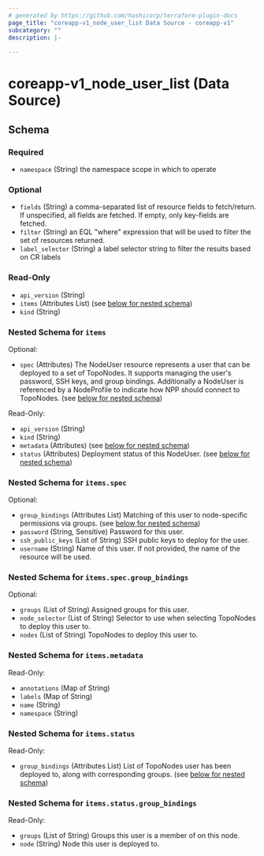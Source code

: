 ```yaml
---
# generated by https://github.com/hashicorp/terraform-plugin-docs
page_title: "coreapp-v1_node_user_list Data Source - coreapp-v1"
subcategory: ""
description: |-
  
---
```


# coreapp-v1_node_user_list (Data Source)





<!-- schema generated by tfplugindocs -->
## Schema

### Required

- `namespace` (String) the namespace scope in which to operate

### Optional

- `fields` (String) a comma-separated list of resource fields to fetch/return.  If unspecified, all fields are fetched.  If empty, only key-fields are fetched.
- `filter` (String) an EQL "where" expression that will be used to filter the set of resources returned.
- `label_selector` (String) a label selector string to filter the results based on CR labels

### Read-Only

- `api_version` (String)
- `items` (Attributes List) (see [below for nested schema](#nestedatt--items))
- `kind` (String)

<a id="nestedatt--items"></a>
### Nested Schema for `items`

Optional:

- `spec` (Attributes) The NodeUser resource represents a user that can be deployed to a set of TopoNodes. It supports managing the user's password, SSH keys, and group bindings.
Additionally a NodeUser is referenced by a NodeProfile to indicate how NPP should connect to TopoNodes. (see [below for nested schema](#nestedatt--items--spec))

Read-Only:

- `api_version` (String)
- `kind` (String)
- `metadata` (Attributes) (see [below for nested schema](#nestedatt--items--metadata))
- `status` (Attributes) Deployment status of this NodeUser. (see [below for nested schema](#nestedatt--items--status))

<a id="nestedatt--items--spec"></a>
### Nested Schema for `items.spec`

Optional:

- `group_bindings` (Attributes List) Matching of this user to node-specific permissions via groups. (see [below for nested schema](#nestedatt--items--spec--group_bindings))
- `password` (String, Sensitive) Password for this user.
- `ssh_public_keys` (List of String) SSH public keys to deploy for the user.
- `username` (String) Name of this user. If not provided, the name of the resource will be used.

<a id="nestedatt--items--spec--group_bindings"></a>
### Nested Schema for `items.spec.group_bindings`

Optional:

- `groups` (List of String) Assigned groups for this user.
- `node_selector` (List of String) Selector to use when selecting TopoNodes to deploy this user to.
- `nodes` (List of String) TopoNodes to deploy this user to.



<a id="nestedatt--items--metadata"></a>
### Nested Schema for `items.metadata`

Read-Only:

- `annotations` (Map of String)
- `labels` (Map of String)
- `name` (String)
- `namespace` (String)


<a id="nestedatt--items--status"></a>
### Nested Schema for `items.status`

Read-Only:

- `group_bindings` (Attributes List) List of TopoNodes user has been deployed to, along with corresponding groups. (see [below for nested schema](#nestedatt--items--status--group_bindings))

<a id="nestedatt--items--status--group_bindings"></a>
### Nested Schema for `items.status.group_bindings`

Read-Only:

- `groups` (List of String) Groups this user is a member of on this node.
- `node` (String) Node this user is deployed to.
